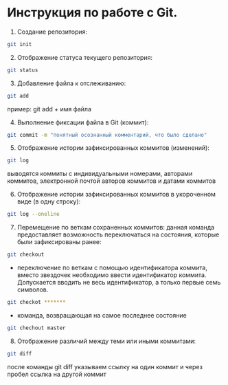 # Инструкция по работе с Git.

1. Создание репозитория:
```sh
git init
```
2. Отображение статуса текущего репозитория:
```sh
git status
```
3. Добавление файла к отслеживанию:
```sh
git add
```
пример: git add + имя файла

4. Выполнение фиксации файла в Git (коммит):
```sh
git commit -m "понятный осознанный комментарий, что было сделано"
```
5. Отображение истории зафиксированных коммитов (изменений):
```sh
git log
```
выводятся коммиты с индивидуальными номерами, авторами коммитов, электронной почтой авторов коммитов и датами коммитов

6. Отображение истории зафиксированных коммитов в укороченном виде (в одну строку):
```sh
git log --oneline
```
7. Перемещение по веткам сохраненных коммитов: данная команда предоставляет возможность переключаться на состояния, которые были зафиксированы ранее:
```sh
git checkout
```
* переключение по веткам с помощью идентификатора коммита, вместо звездочек необходимо ввести идентификатор коммита. Допускается вводить не весь идентификатор, а только первые семь символов.
```sh
git checkot *******
``` 
* команда, возвращающая на самое последнее состояние
```sh
git chechout master
```
8. Отображение различий между теми или иными коммитами:
```sh
git diff
```
после команды git diff указываем ссылку на один коммит и через пробел ссылка на другой коммит